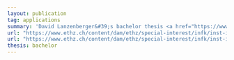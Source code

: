 ```yaml
---
layout: publication
tag: applications
summary: 'David Lanzenberger&#39;s bachelor thesis <a href="https://www.ethz.ch/content/dam/ethz/special-interest/infk/inst-infsec/information-security-group-dam/research/software/5G_lanzenberger.pdf" target="_blank">[PDF]</a>: 5G protocols analysis and model for Tamarin <a href="https://www.ethz.ch/content/dam/ethz/special-interest/infk/inst-infsec/information-security-group-dam/research/software/5G_lanzenberger.zip" target="_blank">[zip]</a>.'
url: "https://www.ethz.ch/content/dam/ethz/special-interest/infk/inst-infsec/information-security-group-dam/research/software/5G_lanzenberger.pdf"
url: "https://www.ethz.ch/content/dam/ethz/special-interest/infk/inst-infsec/information-security-group-dam/research/software/5G_lanzenberger.zip"
thesis: bachelor
---
```

